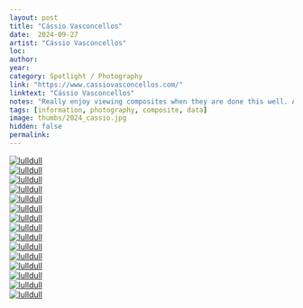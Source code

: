 ```yaml
---
layout: post
title: "Cássio Vasconcellos"
date:  2024-09-27
artist: "Cássio Vasconcellos"
loc: 
author: 
year: 
category: Spotlight / Photography
link: "https://www.cassiovasconcellos.com/"
linktext: "Cássio Vasconcellos"
notes: "Really enjoy viewing composites when they are done this well. Aesthetically reminds me of the photo-equivalent of Koyaanisqatsi."
tags: [information, photography, composite, data]
image: thumbs/2024_cassio.jpg
hidden: false
permalink:
---
```


<div class="post_image">
	<a href="{{ site.baseurl }}/images/posts/2024_cassio/000.jpg" target="_blank">
	<img src="{{ site.baseurl }}/images/posts/2024_cassio/000.jpg" alt="lulldull"></a>
</div>

<div class="post_image">
	<a href="{{ site.baseurl }}/images/posts/2024_cassio/001.jpg" target="_blank">
	<img src="{{ site.baseurl }}/images/posts/2024_cassio/001.jpg" alt="lulldull"></a>
</div>

<div class="post_image">
	<a href="{{ site.baseurl }}/images/posts/2024_cassio/002.jpg" target="_blank">
	<img src="{{ site.baseurl }}/images/posts/2024_cassio/002.jpg" alt="lulldull"></a>
</div>

<div class="post_image">
	<a href="{{ site.baseurl }}/images/posts/2024_cassio/003.jpg" target="_blank">
	<img src="{{ site.baseurl }}/images/posts/2024_cassio/003.jpg" alt="lulldull"></a>
</div>

<div class="post_image">
	<a href="{{ site.baseurl }}/images/posts/2024_cassio/004.jpg" target="_blank">
	<img src="{{ site.baseurl }}/images/posts/2024_cassio/004.jpg" alt="lulldull"></a>
</div>

<div class="post_image">
	<a href="{{ site.baseurl }}/images/posts/2024_cassio/005.jpg" target="_blank">
	<img src="{{ site.baseurl }}/images/posts/2024_cassio/005.jpg" alt="lulldull"></a>
</div>

<div class="post_image">
	<a href="{{ site.baseurl }}/images/posts/2024_cassio/006.jpg" target="_blank">
	<img src="{{ site.baseurl }}/images/posts/2024_cassio/006.jpg" alt="lulldull"></a>
</div>

<div class="post_image">
	<a href="{{ site.baseurl }}/images/posts/2024_cassio/007.jpg" target="_blank">
	<img src="{{ site.baseurl }}/images/posts/2024_cassio/007.jpg" alt="lulldull"></a>
</div>


<div class="post_image">
	<a href="{{ site.baseurl }}/images/posts/2024_cassio/008.jpg" target="_blank">
	<img src="{{ site.baseurl }}/images/posts/2024_cassio/008.jpg" alt="lulldull"></a>
</div>

<div class="post_image">
	<a href="{{ site.baseurl }}/images/posts/2024_cassio/009.jpg" target="_blank">
	<img src="{{ site.baseurl }}/images/posts/2024_cassio/009.jpg" alt="lulldull"></a>
</div>

<div class="post_image">
	<a href="{{ site.baseurl }}/images/posts/2024_cassio/010.jpg" target="_blank">
	<img src="{{ site.baseurl }}/images/posts/2024_cassio/010.jpg" alt="lulldull"></a>
</div>


<div class="post_image">
	<a href="{{ site.baseurl }}/images/posts/2024_cassio/011.jpg" target="_blank">
	<img src="{{ site.baseurl }}/images/posts/2024_cassio/011.jpg" alt="lulldull"></a>
</div>


<div class="post_image">
	<a href="{{ site.baseurl }}/images/posts/2024_cassio/013.jpg" target="_blank">
	<img src="{{ site.baseurl }}/images/posts/2024_cassio/013.jpg" alt="lulldull"></a>
</div>


<div class="post_image">
	<a href="{{ site.baseurl }}/images/posts/2024_cassio/014.jpg" target="_blank">
	<img src="{{ site.baseurl }}/images/posts/2024_cassio/014.jpg" alt="lulldull"></a>
</div>


<div class="post_image">
	<a href="{{ site.baseurl }}/images/posts/2024_cassio/015.jpg" target="_blank">
	<img src="{{ site.baseurl }}/images/posts/2024_cassio/015.jpg" alt="lulldull"></a>
</div>





